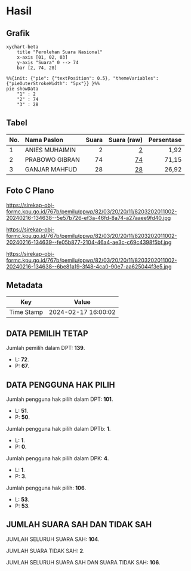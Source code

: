 # Hasil

## Grafik

```mermaid
xychart-beta
    title "Perolehan Suara Nasional"
    x-axis [01, 02, 03]
    y-axis "Suara" 0 --> 74
    bar [2, 74, 28]
```

```mermaid
%%{init: {"pie": {"textPosition": 0.5}, "themeVariables": {"pieOuterStrokeWidth": "5px"}} }%%
pie showData
    "1" : 2
    "2" : 74
    "3" : 28
```

## Tabel

| No. | Nama Paslon    | Suara | Suara (raw) | Persentase |
|:--- |:-------------- | -----:| -----------:| ----------:|
| 1   | ANIES MUHAIMIN | 2     | [2][p-1]    | 1,92       |
| 2   | PRABOWO GIBRAN | 74    | [74][p-2]   | 71,15      |
| 3   | GANJAR MAHFUD  | 28    | [28][p-3]   | 26,92      |


[p-1]: https://github.com/gigit-pemilu/pemilu-2024/blob/main/pilpres/hitung-suara/sub/82-maluku-utara/sub/03-halmahera-utara/sub/20-kao-utara/sub/2011-warudu/sub/002-tps/sub/paslon-1.txt
[p-2]: https://github.com/gigit-pemilu/pemilu-2024/blob/main/pilpres/hitung-suara/sub/82-maluku-utara/sub/03-halmahera-utara/sub/20-kao-utara/sub/2011-warudu/sub/002-tps/sub/paslon-2.txt
[p-3]: https://github.com/gigit-pemilu/pemilu-2024/blob/main/pilpres/hitung-suara/sub/82-maluku-utara/sub/03-halmahera-utara/sub/20-kao-utara/sub/2011-warudu/sub/002-tps/sub/paslon-3.txt

## Foto C Plano

https://sirekap-obj-formc.kpu.go.id/767b/pemilu/ppwp/82/03/20/20/11/8203202011002-20240216-134638--5e57b726-ef3a-46fd-8a74-a27aaee9fd40.jpg

https://sirekap-obj-formc.kpu.go.id/767b/pemilu/ppwp/82/03/20/20/11/8203202011002-20240216-134639--fe05b877-2104-46a4-ae3c-c69c4398f5bf.jpg

https://sirekap-obj-formc.kpu.go.id/767b/pemilu/ppwp/82/03/20/20/11/8203202011002-20240216-134638--6be81a19-3f48-4ca0-90e7-aa625044f3e5.jpg


## Metadata

| Key        | Value               |
| ---------- | ------------------- |
| Time Stamp | 2024-02-17 16:00:02 |


## DATA PEMILIH TETAP

Jumlah pemilih dalam DPT: **139**.
 * L: **72**.
 * P: **67**.

## DATA PENGGUNA HAK PILIH

Jumlah pengguna hak pilih dalam DPT: **101**.
 * L: **51**.
 * P: **50**.

Jumlah pengguna hak pilih dalam DPTb: **1**.
 * L: **1**.
 * P: **0**.

Jumlah pengguna hak pilih dalam DPK: **4**.
 * L: **1**.
 * P: **3**.

Jumlah pengguna hak pilih: **106**.
 * L: **53**.
 * P: **53**.

## JUMLAH SUARA SAH DAN TIDAK SAH

JUMLAH SELURUH SUARA SAH: **104**.

JUMLAH SUARA TIDAK SAH: **2**.

JUMLAH SELURUH SUARA SAH DAN SUARA TIDAK SAH: **106**.


